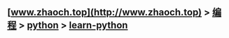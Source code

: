 ## [www.zhaoch.top](http://www.zhaoch.top) > [编程](http://www.zhaoch.top/编程) > [python](http://www.zhaoch.top/编程/python) > [learn-python](http://www.zhaoch.top/编程/python/learn-python)


